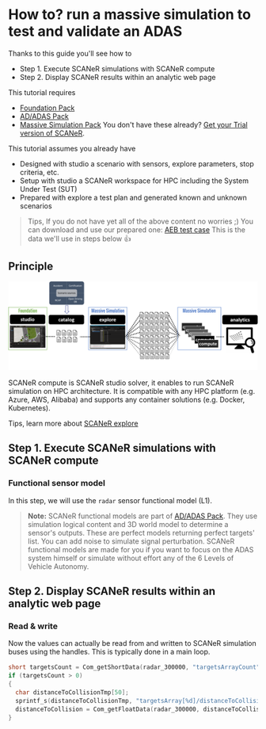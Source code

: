 # How to? run a massive simulation to test and validate an ADAS

Thanks to this guide you'll see how to
* Step 1. Execute SCANeR simulations with SCANeR compute
* Step 2. Display SCANeR results within an analytic web page

This tutorial requires
* [Foundation Pack](https://www.avsimulation.com/pack-foundation/)
* [AD/ADAS Pack](https://www.avsimulation.com/pack-ad-adas/)
* [Massive Simulation Pack](https://www.avsimulation.com/pack-massive-simulation/)
You don't have these already? [Get your Trial version of SCANeR](../HT_Download_Trial_SCANeR/HT_Install_Trial_SCANeR.md).

This tutorial assumes you already have
* Designed with studio a scenario with sensors, explore parameters, stop criteria, etc.
* Setup with studio a SCANeR workspace for HPC including the System Under Test (SUT)
* Prepared with explore a test plan and generated known and unknown scenarios

> Tips, If you do not have yet all of the above content no worries ;)
> You can download and use our prepared one: [AEB test case]()
> This is the data we'll use in steps below :thumbsup:

## Principle

![](./assets/SCANeRProducts1.png "SCANeR Products")

SCANeR compute is SCANeR studio solver, it enables to run SCANeR simulation on HPC architecture.
It is compatible with any HPC platform (e.g. Azure, AWS, Alibaba) and supports any container solutions (e.g. Docker, Kubernetes).

Tips, learn more about [SCANeR explore]()

## Step 1. Execute SCANeR simulations with SCANeR compute

### Functional sensor model

In this step, we will use the `radar` sensor functional model (L1).

> **Note:** SCANeR functional models are part of [AD/ADAS Pack](https://www.avsimulation.com/pack-ad-adas/). They use simulation logical content and 3D world model to determine a sensor's outputs. These are perfect models returning perfect targets' list. You can add noise to simulate signal perturbation. SCANeR functional models are made for you if you want to focus on the ADAS system himself or simulate without effort any of the 6 Levels of Vehicle Autonomy.

## Step 2. Display SCANeR results within an analytic web page

### Read & write

Now the values can actually be read from and written to SCANeR simulation buses using the handles. This is typically done in a main loop.

```C
short targetsCount = Com_getShortData(radar_300000, "targetsArrayCount"); //read member "targetsArrayCount" of "ISensor/SensorMovableTargets"
if (targetsCount > 0)
{
  char distanceToCollisionTmp[50];
  sprintf_s(distanceToCollisionTmp, "targetsArray[%d]/distanceToCollision", Com_getShortData(radar_300000, "nearestTarget"));
  distanceToCollision = Com_getFloatData(radar_300000, distanceToCollisionTmp);
}
```